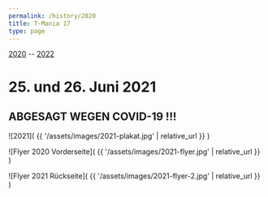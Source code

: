 ```yaml
---
permalink: /history/2020
title: T-Mania 17
type: page
---
```


[2020](/history/2020) -- [2022](/history/2022)

# 25. und 26. Juni 2021

## ABGESAGT WEGEN COVID-19 !!!

![2021]( {{ '/assets/images/2021-plakat.jpg' | relative_url }} )

![Flyer 2020 Vorderseite]( {{ '/assets/images/2021-flyer.jpg' | relative_url }} )

![Flyer 2021 Rückseite]( {{ '/assets/images/2021-flyer-2.jpg' | relative_url }} )

<!-- [![Flyer 2019 Vorderseite]( {{'/assets/images/2019-flyer.jpg'|relative_url}} )](/lineup){:class="img-responsive"}

[![Flyer 2019 Rückseite]( {{'/assets/images/2019-flyer-2.jpg'|relative_url}} )](/partner){:class="img-responsive"} -->
